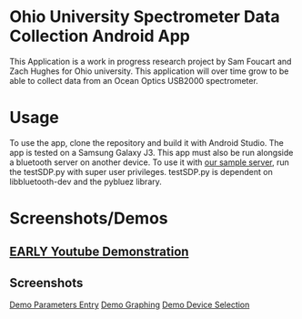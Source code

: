 # Ohio University Spectrometer Data Collection Android App
This Application is a work in progress research project by Sam Foucart and Zach Hughes for Ohio university. This application will over time grow to be able to collect data from an Ocean Optics USB2000 spectrometer. 

# Usage
To use the app, clone the repository and build it with Android Studio. The app is tested on a Samsung Galaxy J3. This app must also be run alongside a bluetooth server on another device. To use it with [our sample server](https://github.com/samfoucart/Spectrometer-Data-Collection), run the testSDP.py with super user privileges. testSDP.py is dependent on libbluetooth-dev and the pybluez library.

# Screenshots/Demos
## [EARLY Youtube Demonstration](https://www.youtube.com/watch?v=PTfK9BFuKY0)
## Screenshots
[Demo Parameters Entry](https://drive.google.com/open?id=1DcnOOVq47JpCfwisdSo6X4mdH2YxqXfk)
[Demo Graphing](https://drive.google.com/open?id=1dmwvHeD-1LN7u4VRNMIo36eVYFVH-K5X)
[Demo Device Selection](https://drive.google.com/open?id=1V-ZOr8NpywkSIg3lfYxT3DbuGQYfL-2K)



